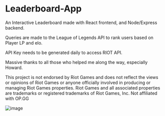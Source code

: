 # Leaderboard-App
An Interactive Leaderboard made with React frontend, and Node/Express backend. 

Queries are made to the League of Legends API to rank users based on Player LP and elo. 

API Key needs to be generated daily to access RIOT API. 

Massive thanks to all those who helped me along the way, especially Howard. 

This project is not endorsed by Riot Games and does not reflect the views or opinions of Riot Games
or anyone officially involved in producing or managing Riot Games properties. Riot Games and all
associated properties are trademarks or registered trademarks of Riot Games, Inc.
Not affiliated with OP.GG

![image](https://user-images.githubusercontent.com/29319134/232168584-2a120689-d28f-4aa1-bd04-e3ce35539cc3.png)


